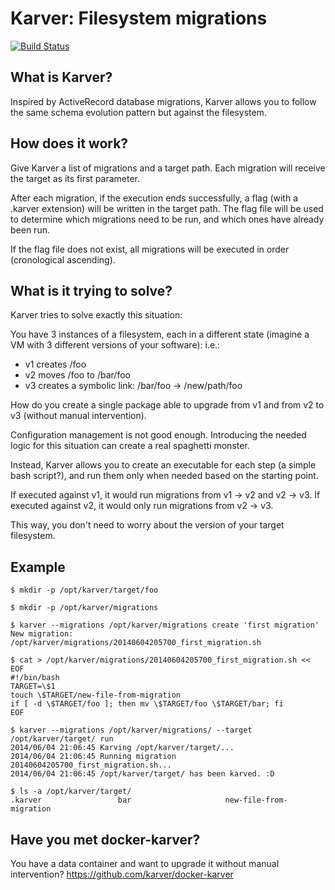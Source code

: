Karver: Filesystem migrations
=============================

[![Build Status](https://drone.io/github.com/karver/karver/status.png)](https://drone.io/github.com/karver/karver/latest)

What is Karver?
---------------

Inspired by ActiveRecord database migrations, Karver allows you to follow the same schema evolution pattern but against the filesystem.

How does it work?
-----------------

Give Karver a list of migrations and a target path. Each migration will receive the target as its first parameter.

After each migration, if the execution ends successfully, a flag (with a .karver extension) will be written in the target path. The flag file will be used to determine which migrations need to be run, and which ones have already been run.

If the flag file does not exist, all migrations will be executed in order (cronological ascending).

What is it trying to solve?
---------------------------

Karver tries to solve exactly this situation:

You have 3 instances of a filesystem, each in a different state (imagine a VM with 3 different versions of your software):
i.e.:

* v1 creates /foo
* v2 moves /foo to /bar/foo
* v3 creates a symbolic link: /bar/foo -> /new/path/foo

How do you create a single package able to upgrade from v1 and from v2 to v3 (without manual intervention).

Configuration management is not good enough. Introducing the needed logic for this situation can create a real spaghetti monster.

Instead, Karver allows you to create an executable for each step (a simple bash script?), and run them only when needed based on the starting point.

If executed against v1, it would run migrations from v1 -> v2 and v2 -> v3. If executed against v2, it would only run migrations from v2 -> v3.

This way, you don't need to worry about the version of your target filesystem.

Example
-------
```
$ mkdir -p /opt/karver/target/foo

$ mkdir -p /opt/karver/migrations

$ karver --migrations /opt/karver/migrations create 'first migration'
New migration: /opt/karver/migrations/20140604205700_first_migration.sh

$ cat > /opt/karver/migrations/20140604205700_first_migration.sh << EOF
#!/bin/bash
TARGET=\$1
touch \$TARGET/new-file-from-migration
if [ -d \$TARGET/foo ]; then mv \$TARGET/foo \$TARGET/bar; fi
EOF

$ karver --migrations /opt/karver/migrations/ --target /opt/karver/target/ run
2014/06/04 21:06:45 Karving /opt/karver/target/...
2014/06/04 21:06:45 Running migration 20140604205700_first_migration.sh...
2014/06/04 21:06:45 /opt/karver/target/ has been karved. :D

$ ls -a /opt/karver/target/
.karver                 bar                     new-file-from-migration
```

Have you met docker-karver?
---------------------------
You have a data container and want to upgrade it without manual intervention?
https://github.com/karver/docker-karver
